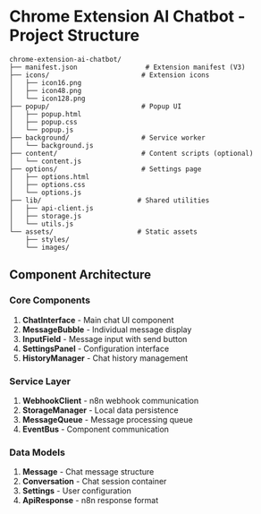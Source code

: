 # Chrome Extension AI Chatbot - Project Structure

```
chrome-extension-ai-chatbot/
├── manifest.json                 # Extension manifest (V3)
├── icons/                       # Extension icons
│   ├── icon16.png
│   ├── icon48.png
│   └── icon128.png
├── popup/                       # Popup UI
│   ├── popup.html
│   ├── popup.css
│   └── popup.js
├── background/                  # Service worker
│   └── background.js
├── content/                     # Content scripts (optional)
│   └── content.js
├── options/                     # Settings page
│   ├── options.html
│   ├── options.css
│   └── options.js
├── lib/                        # Shared utilities
│   ├── api-client.js
│   ├── storage.js
│   └── utils.js
└── assets/                     # Static assets
    ├── styles/
    └── images/
```

## Component Architecture

### Core Components
1. **ChatInterface** - Main chat UI component
2. **MessageBubble** - Individual message display
3. **InputField** - Message input with send button
4. **SettingsPanel** - Configuration interface
5. **HistoryManager** - Chat history management

### Service Layer
1. **WebhookClient** - n8n webhook communication
2. **StorageManager** - Local data persistence
3. **MessageQueue** - Message processing queue
4. **EventBus** - Component communication

### Data Models
1. **Message** - Chat message structure
2. **Conversation** - Chat session container
3. **Settings** - User configuration
4. **ApiResponse** - n8n response format